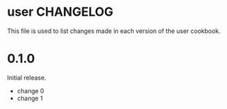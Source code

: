 # user CHANGELOG

This file is used to list changes made in each version of the user cookbook.

# 0.1.0

Initial release.

- change 0
- change 1


